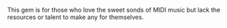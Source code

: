 This gem is for those who love the sweet sonds of MIDI music but lack the resources or talent to make any for themselves.